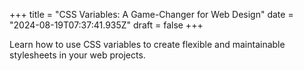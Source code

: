 +++
title = "CSS Variables: A Game-Changer for Web Design"
date = "2024-08-19T07:37:41.935Z"
draft = false
+++

  Learn how to use CSS variables to create flexible and maintainable stylesheets in your web projects.
        
